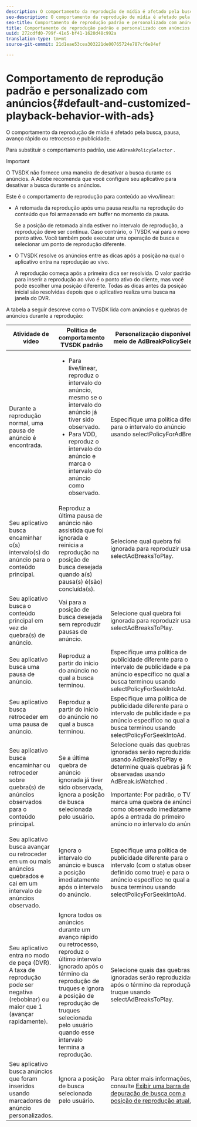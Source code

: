 ```yaml
---
description: O comportamento da reprodução de mídia é afetado pela busca, pausa, avanço rápido ou retrocesso e publicidade.
seo-description: O comportamento da reprodução de mídia é afetado pela busca, pausa, avanço rápido ou retrocesso e publicidade.
seo-title: Comportamento de reprodução padrão e personalizado com anúncios
title: Comportamento de reprodução padrão e personalizado com anúncios
uuid: 272cdfd0-799f-41e5-bf41-1620d48c992a
translation-type: tm+mt
source-git-commit: 21d1eae53cea303221de00765724e787cf6e84ef

---
```



# Comportamento de reprodução padrão e personalizado com anúncios{#default-and-customized-playback-behavior-with-ads}

O comportamento da reprodução de mídia é afetado pela busca, pausa, avanço rápido ou retrocesso e publicidade.

Para substituir o comportamento padrão, use `AdBreakPolicySelector` .

>[!IMPORTANT]
>
>O TVSDK não fornece uma maneira de desativar a busca durante os anúncios. A Adobe recomenda que você configure seu aplicativo para desativar a busca durante os anúncios.

Este é o comportamento de reprodução para conteúdo ao vivo/linear:

* A retomada da reprodução após uma pausa resulta na reprodução do conteúdo que foi armazenado em buffer no momento da pausa.

   Se a posição de retomada ainda estiver no intervalo de reprodução, a reprodução deve ser contínua. Caso contrário, o TVSDK vai para o novo ponto ativo. Você também pode executar uma operação de busca e selecionar um ponto de reprodução diferente.
* O TVSDK resolve os anúncios entre as dicas após a posição na qual o aplicativo entra na reprodução ao vivo.

   A reprodução começa após a primeira dica ser resolvida. O valor padrão para inserir a reprodução ao vivo é o ponto ativo do cliente, mas você pode escolher uma posição diferente. Todas as dicas antes da posição inicial são resolvidas depois que o aplicativo realiza uma busca na janela do DVR.

A tabela a seguir descreve como o TVSDK lida com anúncios e quebras de anúncios durante a reprodução:

<table id="table_466538B1C2A646B89EB4F9AA111203BE"> 
 <thead> 
  <tr> 
   <th colname="col1" class="entry"> Atividade de vídeo </th> 
   <th colname="col2" class="entry"> Política de comportamento TVSDK padrão </th> 
   <th colname="col3" class="entry">Personalização disponível por meio de <span class="codeph"> AdBreakPolicySelector </span> </th> 
  </tr>
 </thead>
 <tbody> 
  <tr> 
   <td colname="col1"> Durante a reprodução normal, uma pausa de anúncio é encontrada. </td> 
   <td colname="col2"> 
    <ul id="ul_10D2638676EA4ADDA718E61BD4FDC1D2"> 
     <li id="li_D5CC30F063934C738971E2E8AF00C137"> Para live/linear, reproduz o intervalo do anúncio, mesmo se o intervalo do anúncio já tiver sido observado. </li> 
     <li id="li_D962C0938DA74186AE99D117E5A74E38">Para VOD, reproduz o intervalo do anúncio e marca o intervalo do anúncio como observado. </li> 
    </ul> </td> 
   <td colname="col3">Especifique uma política diferente para o intervalo do anúncio usando <span class="codeph"> selectPolicyForAdBreak</span>. </td> 
  </tr> 
  <tr> 
   <td colname="col1"> Seu aplicativo busca encaminhar o(s) intervalo(s) do anúncio para o conteúdo principal. </td> 
   <td colname="col2"> Reproduz a última pausa de anúncio não assistida que foi ignorada e reinicia a reprodução na posição de busca desejada quando a(s) pausa(s) é(são) concluída(s). </td> 
   <td colname="col3">Selecione qual quebra foi ignorada para reproduzir usando <span class="codeph"> selectAdBreaksToPlay</span>. </td> 
  </tr> 
  <tr> 
   <td colname="col1"> Seu aplicativo busca o conteúdo principal em vez de quebra(s) de anúncio. </td> 
   <td colname="col2"> Vai para a posição de busca desejada sem reproduzir pausas de anúncio. </td> 
   <td colname="col3">Selecione qual quebra foi ignorada para reproduzir usando <span class="codeph"> selectAdBreaksToPlay</span>.                      </td> 
  </tr> 
  <tr> 
   <td colname="col1"> Seu aplicativo busca uma pausa de anúncio. </td> 
   <td colname="col2"> Reproduz a partir do início do anúncio no qual a busca terminou. </td> 
   <td colname="col3">Especifique uma política de publicidade diferente para o intervalo de publicidade e para o anúncio específico no qual a busca terminou usando <span class="codeph"> selectPolicyForSeekIntoAd</span>. </td> 
  </tr> 
  <tr> 
   <td colname="col1"> Seu aplicativo busca retroceder em uma pausa de anúncio. </td> 
   <td colname="col2"> Reproduz a partir do início do anúncio no qual a busca terminou. </td> 
   <td colname="col3">Especifique uma política de publicidade diferente para o intervalo de publicidade e para o anúncio específico no qual a busca terminou usando <span class="codeph"> selectPolicyForSeekIntoAd</span>. </td> 
  </tr> 
  <tr> 
   <td colname="col1"> Seu aplicativo busca encaminhar ou retroceder sobre quebra(s) de anúncios observados para o conteúdo principal. </td> 
   <td colname="col2"> Se a última quebra de anúncio ignorada já tiver sido observada, ignora a posição de busca selecionada pelo usuário. </td> 
   <td colname="col3">Selecione quais das quebras ignoradas serão reproduzidas usando <span class="codeph"> AdBreaksToPlay</span> e determine quais quebras já foram observadas usando <span class="codeph"> AdBreak.isWatched</span> . <p>Importante:  Por padrão, o TVSDK marca uma quebra de anúncio como observado imediatamente após a entrada do primeiro anúncio no intervalo do anúncio. </p> </td> 
  </tr> 
  <tr> 
   <td colname="col1"> Seu aplicativo busca avançar ou retroceder em um ou mais anúncios quebrados e cai em um intervalo de anúncios observado. </td> 
   <td colname="col2"> Ignora o intervalo do anúncio e busca a posição imediatamente após o intervalo do anúncio. </td> 
   <td colname="col3">Especifique uma política de publicidade diferente para o intervalo (com o status observado definido como true) e para o anúncio específico no qual a busca terminou usando <span class="codeph"> selectPolicyForSeekIntoAd</span>. </td> 
  </tr> 
  <tr> 
   <td colname="col1"> Seu aplicativo entra no modo de peça (DVR). A taxa de reprodução pode ser negativa (rebobinar) ou maior que 1 (avançar rapidamente). </td> 
   <td colname="col2"> Ignora todos os anúncios durante um avanço rápido ou retrocesso, reproduz o último intervalo ignorado após o término da reprodução de truques e ignora a posição de reprodução de truques selecionada pelo usuário quando esse intervalo termina a reprodução. </td> 
   <td colname="col3">Selecione quais das quebras ignoradas serão reproduzidas após o término da reprodução do truque usando <span class="codeph"> selectAdBreaksToPlay</span>. </td> 
  </tr> 
  <tr> 
   <td colname="col1"> Seu aplicativo busca anúncios que foram inseridos usando marcadores de anúncio personalizados. </td> 
   <td colname="col2"> Ignora a posição de busca selecionada pelo usuário. </td> 
   <td colname="col3">Para obter mais informações, consulte <a href="../../tvsdk-2.7-for-android/content-playback-options/ui-configure/t-psdk-android-2.7-ui-seek-scrub-bar-display.md" format="dita" scope="local"> Exibir uma barra de depuração de busca com a posição de reprodução atual...</a> </td> 
  </tr> 
 </tbody> 
</table>